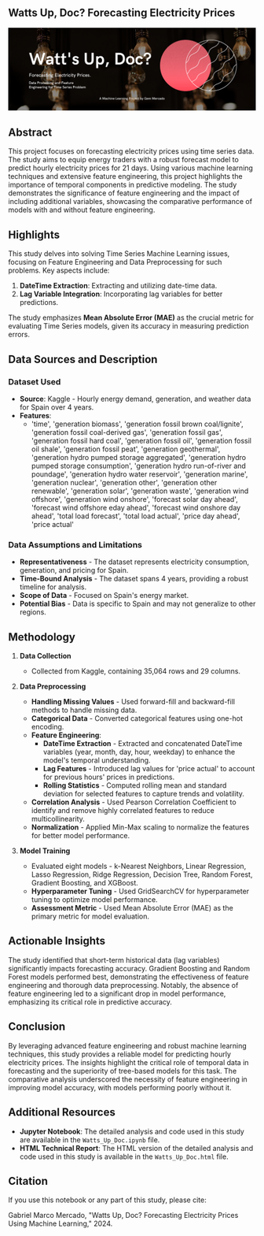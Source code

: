 ## Watts Up, Doc? Forecasting Electricity Prices
![Header](header.png)

## Abstract

This project focuses on forecasting electricity prices using time series data. The study aims to equip energy traders with a robust forecast model to predict hourly electricity prices for 21 days. Using various machine learning techniques and extensive feature engineering, this project highlights the importance of temporal components in predictive modeling. The study demonstrates the significance of feature engineering and the impact of including additional variables, showcasing the comparative performance of models with and without feature engineering.

## Highlights
This study delves into solving Time Series Machine Learning issues, focusing on Feature Engineering and Data Preprocessing for such problems. Key aspects include:

1. **DateTime Extraction**: Extracting and utilizing date-time data.
2. **Lag Variable Integration**: Incorporating lag variables for better predictions.

The study emphasizes **Mean Absolute Error (MAE)** as the crucial metric for evaluating Time Series models, given its accuracy in measuring prediction errors.

## Data Sources and Description

### Dataset Used
- **Source**: Kaggle - Hourly energy demand, generation, and weather data for Spain over 4 years.
- **Features**: 
  - 'time', 'generation biomass', 'generation fossil brown coal/lignite', 'generation fossil coal-derived gas', 'generation fossil gas', 'generation fossil hard coal', 'generation fossil oil', 'generation fossil oil shale', 'generation fossil peat', 'generation geothermal', 'generation hydro pumped storage aggregated', 'generation hydro pumped storage consumption', 'generation hydro run-of-river and poundage', 'generation hydro water reservoir', 'generation marine', 'generation nuclear', 'generation other', 'generation other renewable', 'generation solar', 'generation waste', 'generation wind offshore', 'generation wind onshore', 'forecast solar day ahead', 'forecast wind offshore eday ahead', 'forecast wind onshore day ahead', 'total load forecast', 'total load actual', 'price day ahead', 'price actual'

### Data Assumptions and Limitations
- **Representativeness** - The dataset represents electricity consumption, generation, and pricing for Spain.
- **Time-Bound Analysis** - The dataset spans 4 years, providing a robust timeline for analysis.
- **Scope of Data** - Focused on Spain's energy market.
- **Potential Bias** - Data is specific to Spain and may not generalize to other regions.

## Methodology

1. **Data Collection**
   - Collected from Kaggle, containing 35,064 rows and 29 columns.

2. **Data Preprocessing**
   - **Handling Missing Values** - Used forward-fill and backward-fill methods to handle missing data.
   - **Categorical Data** - Converted categorical features using one-hot encoding.
   - **Feature Engineering**:
     - **DateTime Extraction** - Extracted and concatenated DateTime variables (year, month, day, hour, weekday) to enhance the model's temporal understanding.
     - **Lag Features** - Introduced lag values for 'price actual' to account for previous hours' prices in predictions.
     - **Rolling Statistics** - Computed rolling mean and standard deviation for selected features to capture trends and volatility.
   - **Correlation Analysis** - Used Pearson Correlation Coefficient to identify and remove highly correlated features to reduce multicollinearity.
   - **Normalization** - Applied Min-Max scaling to normalize the features for better model performance.

3. **Model Training**
   - Evaluated eight models - k-Nearest Neighbors, Linear Regression, Lasso Regression, Ridge Regression, Decision Tree, Random Forest, Gradient Boosting, and XGBoost.
   - **Hyperparameter Tuning** - Used GridSearchCV for hyperparameter tuning to optimize model performance.
   - **Assessment Metric** - Used Mean Absolute Error (MAE) as the primary metric for model evaluation.

## Actionable Insights

The study identified that short-term historical data (lag variables) significantly impacts forecasting accuracy. Gradient Boosting and Random Forest models performed best, demonstrating the effectiveness of feature engineering and thorough data preprocessing. Notably, the absence of feature engineering led to a significant drop in model performance, emphasizing its critical role in predictive accuracy.

## Conclusion

By leveraging advanced feature engineering and robust machine learning techniques, this study provides a reliable model for predicting hourly electricity prices. The insights highlight the critical role of temporal data in forecasting and the superiority of tree-based models for this task. The comparative analysis underscored the necessity of feature engineering in improving model accuracy, with models performing poorly without it.

## Additional Resources

- **Jupyter Notebook**: The detailed analysis and code used in this study are available in the `Watts_Up_Doc.ipynb` file.
- **HTML Technical Report**: The HTML version of the detailed analysis and code used in this study is available in the `Watts_Up_Doc.html` file.

## Citation

If you use this notebook or any part of this study, please cite:

Gabriel Marco Mercado, "Watts Up, Doc? Forecasting Electricity Prices Using Machine Learning," 2024.